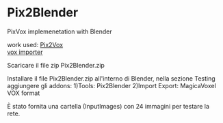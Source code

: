 # Pix2Blender
PixVox implemenetation with Blender

work used: [Pix2Vox](https://github.com/hzxie/Pix2Vox) <br/>
           [vox importer](https://github.com/RichysHub/MagicaVoxel-VOX-importer)

Scaricare il file zip Pix2Blender.zip

Installare il file Pix2Blender.zip all'interno di Blender, nella sezione Testing aggiungere gli addons:
1)Tools: Pix2Blender
2)Import Export: MagicaVoxel VOX format

È stato fornita una cartella (InputImages) con 24 immagini per testare la rete.
